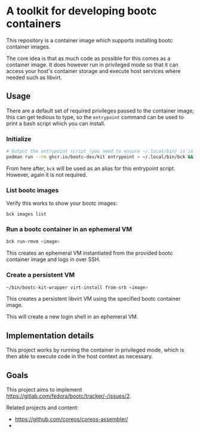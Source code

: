 # A toolkit for developing bootc containers

This repository is a container image which supports
installing bootc container images.

The core idea is that as much code as possible for this
comes as a container image. It does however run in
privileged mode so that it can access your host's
container storage and execute host services
where needed such as libvirt.

## Usage

There are a default set of required privileges passed to the container image;
this can get tedious to type, so the `entrypoint` command can be used to print
a bash script which you can install.

### Initialize

```bash
# Output the entrypoint script (you need to ensure ~/.local/bin/ is in $PATH).
podman run --rm ghcr.io/bootc-dev/kit entrypoint > ~/.local/bin/bck && chmod a+x ~/.local/bin/bck
```

From here after, `bck` will be used as an alias for this entrypoint script.
However, again it is not required.

### List bootc images

Verify this works to show your bootc images:

`bck images list`

### Run a bootc container in an ephemeral VM

```bash
bck run-rmvm <image>
```

This creates an ephemeral VM instantiated from the provided bootc container
image and logs in over SSH.

### Create a persistent VM

```bash
~/bin/bootc-kit-wrapper virt-install from-srb <image>
```

This creates a persistent libvirt VM using the specified bootc container image.

This will create a new login shell in an ephemeral VM.

## Implementation details

This project works by running the container in privileged
mode, which is then able to execute code in the host
context as necessary.

## Goals

This project aims to implement
<https://gitlab.com/fedora/bootc/tracker/-/issues/2>.

Related projects and content:

- https://github.com/coreos/coreos-assembler/
- 

